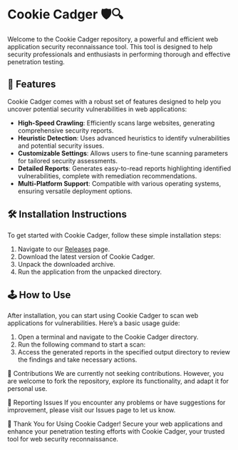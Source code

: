 # Cookie Cadger 🛡️🔍

Welcome to the Cookie Cadger repository, a powerful and efficient web application security reconnaissance tool. This tool is designed to help security professionals and enthusiasts in performing thorough and effective penetration testing.

## 🚀 Features

Cookie Cadger comes with a robust set of features designed to help you uncover potential security vulnerabilities in web applications:

- **High-Speed Crawling**: Efficiently scans large websites, generating comprehensive security reports.
- **Heuristic Detection**: Uses advanced heuristics to identify vulnerabilities and potential security issues.
- **Customizable Settings**: Allows users to fine-tune scanning parameters for tailored security assessments.
- **Detailed Reports**: Generates easy-to-read reports highlighting identified vulnerabilities, complete with remediation recommendations.
- **Multi-Platform Support**: Compatible with various operating systems, ensuring versatile deployment options.

## 🛠️ Installation Instructions

To get started with Cookie Cadger, follow these simple installation steps:

1. Navigate to our [Releases](../../releases) page.
2. Download the latest version of Cookie Cadger.
3. Unpack the downloaded archive.
4. Run the application from the unpacked directory.

## 🕹️ How to Use

After installation, you can start using Cookie Cadger to scan web applications for vulnerabilities. Here’s a basic usage guide:

1. Open a terminal and navigate to the Cookie Cadger directory.
2. Run the following command to start a scan:
3. Access the generated reports in the specified output directory to review the findings and take necessary actions.

🛑 Contributions
We are currently not seeking contributions. However, you are welcome to fork the repository, explore its functionality, and adapt it for personal use.

🐞 Reporting Issues
If you encounter any problems or have suggestions for improvement, please visit our Issues page to let us know.

🌟 Thank You for Using Cookie Cadger!
Secure your web applications and enhance your penetration testing efforts with Cookie Cadger, your trusted tool for web security reconnaissance.
